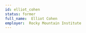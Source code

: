 ```yaml
---
id: elliot_cohen
status: former
full_name:  Elliot Cohen
employer:  Rocky Mountain Institute
---
```

